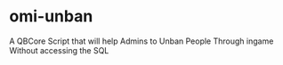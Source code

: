 # omi-unban
A QBCore Script that will help Admins to Unban People Through ingame Without accessing the SQL 
